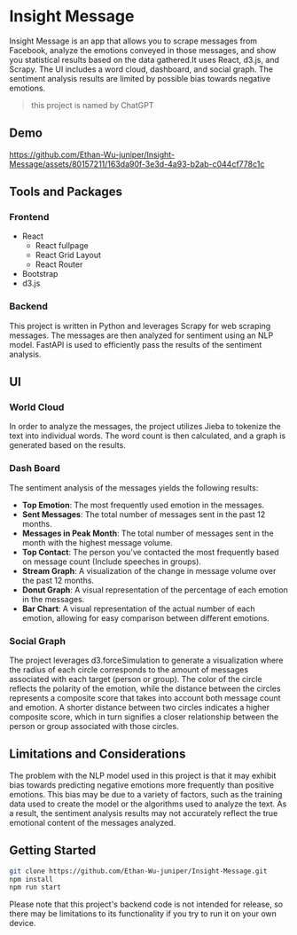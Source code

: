 # Insight Message

Insight Message is an app that allows you to scrape messages from Facebook, analyze the emotions conveyed in those messages, and show you statistical results based on the data gathered.It uses React, d3.js, and Scrapy. The UI includes a word cloud, dashboard, and social graph. The sentiment analysis results are limited by possible bias towards negative emotions.
> this project is named by ChatGPT

## Demo
https://github.com/Ethan-Wu-juniper/Insight-Message/assets/80157211/163da90f-3e3d-4a93-b2ab-c044cf778c1c


## Tools and Packages
### Frontend
- React
  - React fullpage
  - React Grid Layout
  - React Router
- Bootstrap
- d3.js

### Backend
This project is written in Python and leverages Scrapy for web scraping messages. The messages are then analyzed for sentiment using an NLP model. FastAPI is used to efficiently pass the results of the sentiment analysis.

## UI
### World Cloud
In order to analyze the messages, the project utilizes Jieba to tokenize the text into individual words. The word count is then calculated, and a graph is generated based on the results.

### Dash Board
The sentiment analysis of the messages yields the following results:

- **Top Emotion**: The most frequently used emotion in the messages.
- **Sent Messages**: The total number of messages sent in the past 12 months.
- **Messages in Peak Month**: The total number of messages sent in the month with the highest message volume.
- **Top Contact**: The person you've contacted the most frequently based on message count (Include speeches in groups).
- **Stream Graph**: A visualization of the change in message volume over the past 12 months.
- **Donut Graph**: A visual representation of the percentage of each emotion in the messages.
- **Bar Chart**: A visual representation of the actual number of each emotion, allowing for easy comparison between different emotions.

### Social Graph
The project leverages d3.forceSimulation to generate a visualization where the radius of each circle corresponds to the amount of messages associated with each target (person or group). The color of the circle reflects the polarity of the emotion, while the distance between the circles represents a composite score that takes into account both message count and emotion. A shorter distance between two circles indicates a higher composite score, which in turn signifies a closer relationship between the person or group associated with those circles.

## Limitations and Considerations
The problem with the NLP model used in this project is that it may exhibit bias towards predicting negative emotions more frequently than positive emotions. This bias may be due to a variety of factors, such as the training data used to create the model or the algorithms used to analyze the text. As a result, the sentiment analysis results may not accurately reflect the true emotional content of the messages analyzed.

## Getting Started

```bash
git clone https://github.com/Ethan-Wu-juniper/Insight-Message.git
npm install
npm run start
```

Please note that this project's backend code is not intended for release, so there may be limitations to its functionality if you try to run it on your own device.
